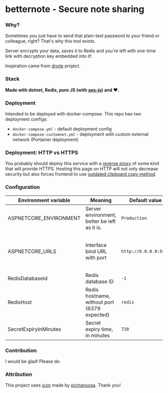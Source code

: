 # betternote - Secure note sharing

### Why?

Sometimes you just have to send that plain-text password to your friend or colleague, right? That's why this tool exists.

Server encrypts your data, saves it to Redis and you're left with one-time link with decryption key embedded into it!

Inspiration came from [dnote](https://github.com/smartboxgroup/dnote) project.

### Stack

**Made with dotnet, Redis, pure JS (with [aes-js](https://github.com/ricmoo/aes-js)) and ❤️.**

### Deployment

Intended to be deployed with docker-compose. This repo has two deployment configs:
- `docker-compose.yml` - default deployment config
- `docker-compose-customnet.yml` - deployment with custom external network (Portainer deployment)

### Deployment: HTTP vs HTTPS

You probably should deploy this service with a [reverse proxy](https://docs.nginx.com/nginx/admin-guide/web-server/reverse-proxy/) of some kind that will provide HTTPS.
Hosting this page on HTTP will not only decrease security but also forces frontend to use [outdated clipboard copy method](https://stackoverflow.com/a/72239825/12030195).

### Configuration

| Environment variable   | Meaning                                      | Default value         | Comment                                          |
|------------------------|----------------------------------------------|-----------------------|--------------------------------------------------|
| ASPNETCORE_ENVIRONMENT | Server environment, better be left as it is. | `Production`          |                                                  |
| ASPNETCORE_URLS        | Interface bind URL with port                 | `http://0.0.0.0:5000` | Server will bind on all interfaces on port 5000. |
| RedisDatabaseId        | Redis database ID                            | `-1`                  |                                                  |
| RedisHost              | Redis hostname, without port (6379 expected) | `redis`               |                                                  |
| SecretExpiryInMinutes  | Secret expiry time, in minutes               | `720`                 | 12 hours                                         |

### Contribution

I would be glad! Please do.

### Attribution

This project uses [icon](https://www.flaticon.com/free-icon/memo_11003089) made by [pictranoosa](https://www.flaticon.com/authors/pictranoosa). Thank you!

